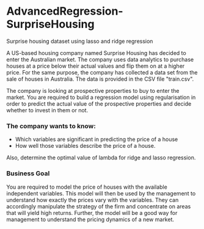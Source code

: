 # AdvancedRegression-SurpriseHousing
 Surprise housing dataset using lasso and ridge regression

A US-based housing company named Surprise Housing has decided to enter the Australian market. The company uses data analytics to purchase houses at a price below their actual values and flip them on at a higher price. For the same purpose, the company has collected a data set from the sale of houses in Australia. The data is provided in the CSV file "train.csv".
 

The company is looking at prospective properties to buy to enter the market. You are required to build a regression model using regularisation in order to predict the actual value of the prospective properties and decide whether to invest in them or not.

 

### The company wants to know:
- Which variables are significant in predicting the price of a house
- How well those variables describe the price of a house.

 Also, determine the optimal value of lambda for ridge and lasso regression.

 

### Business Goal  

You are required to model the price of houses with the available independent variables. This model will then be used by the management to understand how exactly the prices vary with the variables. They can accordingly manipulate the strategy of the firm and concentrate on areas that will yield high returns. Further, the model will be a good way for management to understand the pricing dynamics of a new market.
